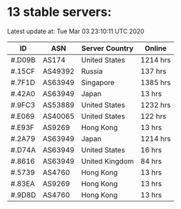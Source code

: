 # 13 stable servers:

Latest update at: Tue Mar 03 23:10:11 UTC 2020

| ID | ASN | Server Country | Online |
| -- | --- | -------------- | ------ |
| #.D09B | AS174 | United States | 1214 hrs |
| #.15CF | AS49392 | Russia | 137 hrs |
| #.7F1D | AS63949 | Singapore | 1385 hrs |
| #.42A0 | AS63949 | Japan | 13 hrs |
| #.9FC3 | AS53889 | United States | 1232 hrs |
| #.E069 | AS40065 | United States | 122 hrs |
| #.E93F | AS9269 | Hong Kong | 13 hrs |
| #.2A79 | AS63949 | Japan | 1214 hrs |
| #.D74A | AS63949 | United States | 16 hrs |
| #.8616 | AS63949 | United Kingdom | 84 hrs |
| #.5739 | AS4760 | Hong Kong | 13 hrs |
| #.83EA | AS9269 | Hong Kong | 13 hrs |
| #.9D8D | AS4760 | Hong Kong | 13 hrs |

